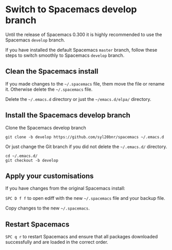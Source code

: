 # Switch to Spacemacs develop branch
Until the release of Spacemacs 0.300 it is highly recommended to use the Spacemacs `develop` branch.

If you have installed the default Spacemacs `master` branch, follow these steps to switch smoothly to Spacemacs `develop` branch.

## Clean the Spacemacs install
If you made changes to the  `~/.spacemacs` file, them move the file or rename it. Otherwise delete the `~/.spacemacs` file.

Delete the `~/.emacs.d` directory or just the `~/emacs.d/elpa/` directory.

## Install the Spacemacs develop branch
Clone the Spacemacs develop branch

```shell
git clone -b develop https://github.com/syl20bnr/spacemacs ~/.emacs.d
```

Or just change the Git branch if you did not delete the `~/.emacs.d/` directory.

```shell
cd ~/.emacs.d/
git checkout -b develop
```

## Apply your customisations
If you have changes from the original Spacemacs install:

`SPC D f f` to open ediff with the new `~/.spacemacs` file and your backup file.

Copy changes to the new `~/.spacemacs`.

## Restart Spacemacs
`SPC q r` to restart Spacemacs and ensure that all packages downloaded successfully and are loaded in the correct order.
